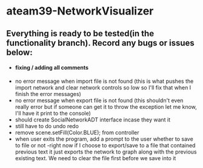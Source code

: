 # ateam39-NetworkVisualizer
## Everything is ready to be tested(in the functionality branch). Record any bugs or issues below:
- #### fixing / adding all comments
- no error message when import file is not found (this is what pushes the import network and clear network controls so low so I'll fix that when I finish the error messages)
- no error message when export file is not found (this shouldn't even really error but if someone can get it to throw the exception let me know, I'll have it print to the console)
- should create SocialNetworkADT interface incase they want it
- still have to do undo redo
- remove scene.setFill(Color.BLUE); from controller
- when user exits the program, add a prompt to the user whether to save to file or not
-right now if I choose to export/save to a file that contained previous text it just exports the network to graph along with the previous existing text. We need to clear the file first before we save into it 
